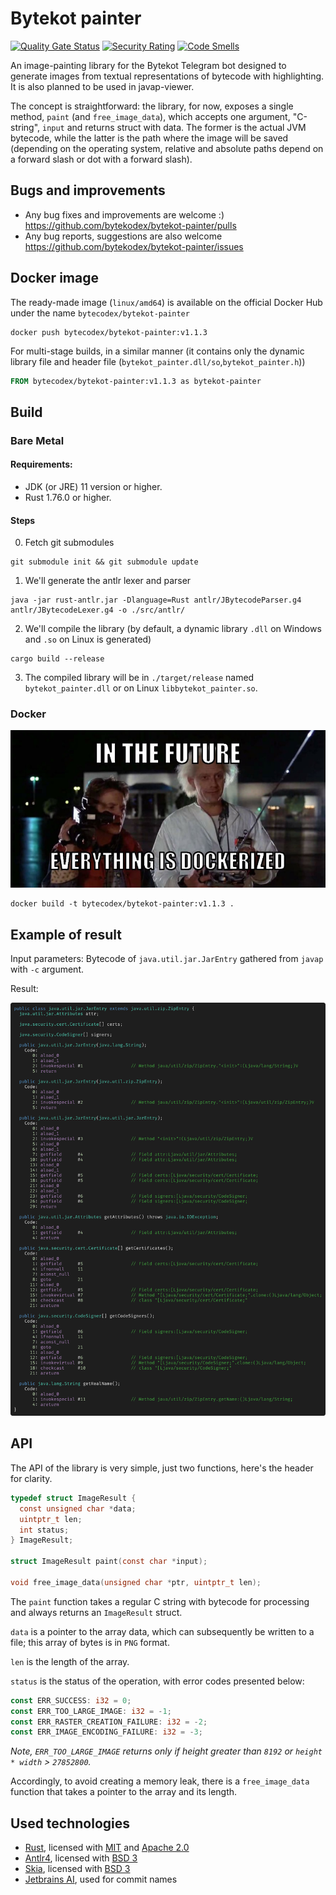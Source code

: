 # Bytekot painter

[![Quality Gate Status](https://sonarcloud.io/api/project_badges/measure?project=bytekodex_bytekot-painter&metric=alert_status)](https://sonarcloud.io/summary/new_code?id=bytekodex_bytekot-painter)
[![Security Rating](https://sonarcloud.io/api/project_badges/measure?project=bytekodex_bytekot-painter&metric=security_rating)](https://sonarcloud.io/summary/new_code?id=bytekodex_bytekot-painter)
[![Code Smells](https://sonarcloud.io/api/project_badges/measure?project=bytekodex_bytekot-painter&metric=code_smells)](https://sonarcloud.io/summary/new_code?id=bytekodex_bytekot-painter)

An image-painting library for the Bytekot Telegram bot designed to generate images from textual representations of bytecode with highlighting.
It is also planned to be used in javap-viewer.

The concept is straightforward: the library, for now, exposes a single method, `paint` (and `free_image_data`), which accepts one argument, "C-string", `input` and returns struct with data.
The former is the actual JVM bytecode, while the latter is the path where the image will be saved (depending on the operating system, relative and absolute paths depend on a
forward slash or dot with a forward slash).

## Bugs and improvements

- Any bug fixes and improvements are welcome :) https://github.com/bytekodex/bytekot-painter/pulls
- Any bug reports, suggestions are also welcome https://github.com/bytekodex/bytekot-painter/issues

## Docker image

The ready-made image (`linux/amd64`) is available on the official Docker Hub under the name `bytecodex/bytekot-painter`

```shell
docker push bytecodex/bytekot-painter:v1.1.3
```

For multi-stage builds, in a similar manner (it contains only the dynamic library file and header file (`bytekot_painter.dll/so`,`bytekot_painter.h`))

```dockerfile
FROM bytecodex/bytekot-painter:v1.1.3 as bytekot-painter
```

## Build

### Bare Metal

#### Requirements:

- JDK (or JRE) 11 version or higher.
- Rust 1.76.0 or higher.

#### Steps

0. Fetch git submodules

```shell
git submodule init && git submodule update
```

1. We'll generate the antlr lexer and parser

```shell
java -jar rust-antlr.jar -Dlanguage=Rust antlr/JBytecodeParser.g4 antlr/JBytecodeLexer.g4 -o ./src/antlr/
```

2. We'll compile the library (by default, a dynamic library `.dll` on Windows and `.so` on Linux is generated)

```shell
cargo build --release
```

3. The compiled library will be in `./target/release` named `bytekot_painter.dll` or on Linux `libbytekot_painter.so`.

### Docker

![](/nothing/docker-meme.jpg)

```shell
docker build -t bytecodex/bytekot-painter:v1.1.3 .
```

## Example of result

Input parameters: Bytecode of `java.util.jar.JarEntry` gathered from `javap` with `-c` argument.

Result:

![](/nothing/snapshot-result.png)

## API

The API of the library is very simple, just two functions, here's the header for clarity.

```c
typedef struct ImageResult {
  const unsigned char *data;
  uintptr_t len;
  int status;
} ImageResult;

struct ImageResult paint(const char *input);

void free_image_data(unsigned char *ptr, uintptr_t len);
```

The `paint` function takes a regular C string with bytecode for processing and always returns an `ImageResult` struct.

`data` is a pointer to the array data, which can subsequently be written to a file; this array of bytes is in `PNG` format.

`len` is the length of the array.

`status` is the status of the operation, with error codes presented below:

```rust
const ERR_SUCCESS: i32 = 0;
const ERR_TOO_LARGE_IMAGE: i32 = -1;
const ERR_RASTER_CREATION_FAILURE: i32 = -2;
const ERR_IMAGE_ENCODING_FAILURE: i32 = -3;
```

_Note, `ERR_TOO_LARGE_IMAGE` returns only if height greater than `8192` or `height * width` > `27852800`._

Accordingly, to avoid creating a memory leak, there is a `free_image_data` function that takes a pointer to the array and its length.

## Used technologies

- [Rust](https://github.com/rust-lang/rust), licensed with [MIT](https://github.com/rust-lang/log/blob/master/LICENSE-MIT)
  and [Apache 2.0](https://github.com/rust-lang/log/blob/master/LICENSE-APACHE)
- [Antlr4](https://github.com/antlr/antlr4), licensed with [BSD 3](https://github.com/antlr/antlr4/blob/dev/LICENSE.txt)
- [Skia](https://github.com/google/skia), licensed with [BSD 3](https://github.com/google/skia/blob/main/LICENSE)
- [Jetbrains AI](https://www.jetbrains.com/ai/), used for commit names